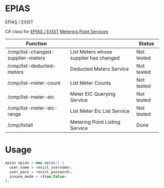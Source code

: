 # EPIAS
EPİAŞ / EXIST

C# class for [EPİAŞ / EXIST][homepage_exist] [Metering Point Services][homepage_service]

| Function |  | Status |
| ------ | ------ | ------ |
| /cmp/list-changed-supplier-meters | List Meters whose supplier has changed | Not tested |
| /cmp/list-deducted-meters | Deducted Meters Service | Not tested |
| /cmp/list-meter-count | List Meter Counts | Not tested |
| /cmp/list-meter-eic | Meter EIC Querying Service | Not tested |
| /cmp/list-meter-eic-range | List Meter Eic List Service | Not tested |
| /cmp/listall | Metering Point Listing Service | Done |

[homepage_owner]: <https://www.progedia.com>
[homepage_product]: <https://www.progedia.com>
[github_owner]: <https://github.com/thefabal>
[homepage_exist]: <https://www.epias.com.tr>
[homepage_service]: <https://tys.epias.com.tr/ecms-consumption-metering-point/technical/en/>

# Usage
```C#
epias epias = new epias() {
  user_name = <exist_username>,
  user_pass = <exist_password>,
  insane_mode = <true|false>
};
```

